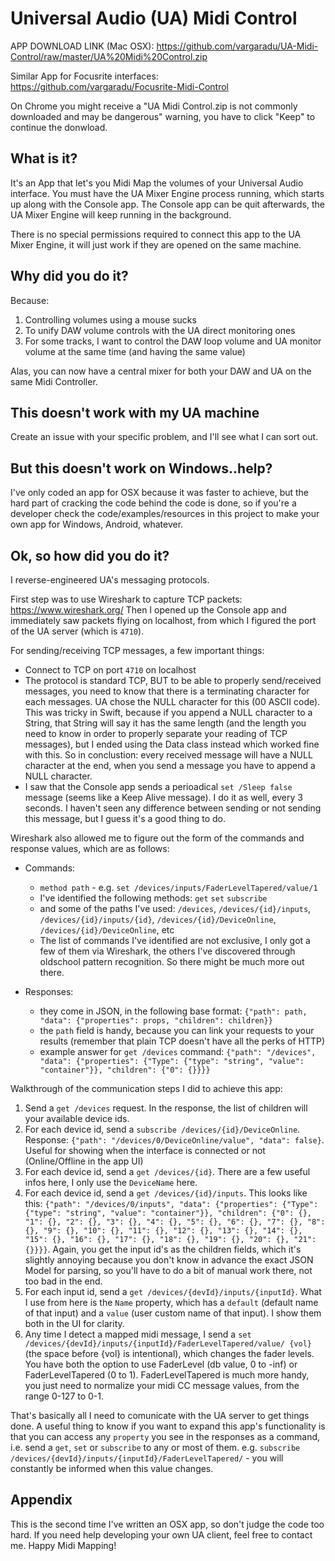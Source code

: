 # Universal Audio (UA) Midi Control

APP DOWNLOAD LINK (Mac OSX): https://github.com/vargaradu/UA-Midi-Control/raw/master/UA%20Midi%20Control.zip

Similar App for Focusrite interfaces: https://github.com/vargaradu/Focusrite-Midi-Control

On Chrome you might receive a "UA Midi Control.zip is not commonly downloaded and may be dangerous" warning, you have to click "Keep" to continue the donwload.

## What is it?

It's an App that let's you Midi Map the volumes of your Universal Audio interface. You must have the UA Mixer Engine process running, which starts up along with the Console app. The Console app can be quit afterwards, the UA Mixer Engine will keep running in the background.

There is no special permissions required to connect this app to the UA Mixer Engine, it will just work if they are opened on the same machine.

## Why did you do it?

Because:
1. Controlling volumes using a mouse sucks
2. To unify DAW volume controls with the UA direct monitoring ones
3. For some tracks, I want to control the DAW loop volume and UA monitor volume at the same time (and having the same value) 

Alas, you can now have a central mixer for both your DAW and UA on the same Midi Controller.

## This doesn't work with my UA machine

Create an issue with your specific problem, and I'll see what I can sort out.

## But this doesn't work on Windows..help?

I've only coded an app for OSX because it was faster to achieve, but the hard part of cracking the code behind the code is done, so if you're a developer check the code/examples/resources in this project to make your own app for Windows, Android, whatever.

## Ok, so how did you do it?

I reverse-engineered UA's messaging protocols.

First step was to use Wireshark to capture TCP packets: https://www.wireshark.org/
Then I opened up the Console app and immediately saw packets flying on localhost, from which I figured the port of the UA server (which is `4710`).

For sending/receiving TCP messages, a few important things:
- Connect to TCP on port `4710` on localhost
- The protocol is standard TCP, BUT to be able to properly send/received messages, you need to know that there is a terminating character for each messages. UA chose the NULL character for this (00 ASCII code). This was tricky in Swift, because if you append a NULL character to a String, that String will say it has the same length (and the length you need to know in order to properly separate your reading of TCP messages), but I ended using the Data class instead which worked fine with this. So in conclustion: every received message will have a NULL character at the end, when you send a message you have to append a NULL character.
- I saw that the Console app sends a perioadical `set /Sleep false` message (seems like a Keep Alive message). I do it as well, every 3 seconds. I haven't seen any difference between sending or not sending this message, but I guess it's a good thing to do.

Wireshark also allowed me to figure out the form of the commands and response values, which are as follows:
- Commands:
	 - `method path` - e.g. `set /devices/inputs/FaderLevelTapered/value/1`
	 - I've identified the following methods: `get` `set` `subscribe`
	 - and some of the paths I've used: `/devices`,  `/devices/{id}/inputs`, `/devices/{id}/inputs/{id}`, `/devices/{id}/DeviceOnline`, `/devices/{id}/DeviceOnline`, etc
	- The list of commands I've identified are not exclusive, I only got a few of them via Wireshark, the others I've discovered through oldschool pattern recognition. So there might be much more out there.

- Responses:
	- they come in JSON, in the following base format: `{"path": path, "data": {"properties": props, "children": children}}`
	- the `path` field is handy, because you can link your requests to your results (remember that plain TCP doesn't have all the perks of HTTP)
	- example answer for `get /devices` command: `{"path": "/devices", "data": {"properties": {"Type": {"type": "string", "value": "container"}}, "children": {"0": {}}}}`

Walkthrough of the communication steps I did to achieve this app:
1. Send a `get /devices` request. In the response, the list of children will your available device ids.
2. For each device id, send a `subscribe /devices/{id}/DeviceOnline`. Response: `{"path": "/devices/0/DeviceOnline/value", "data": false}`. Useful for showing when the interface is connected or not (Online/Offline in the app UI)
3. For each device id, send a `get /devices/{id}`. There are a few useful infos here, I only use the `DeviceName` here.
4. For each device id, send a `get /devices/{id}/inputs`. This looks like this: `{"path": "/devices/0/inputs", "data": {"properties": {"Type": {"type": "string", "value": "container"}}, "children": {"0": {}, "1": {}, "2": {}, "3": {}, "4": {}, "5": {}, "6": {}, "7": {}, "8": {}, "9": {}, "10": {}, "11": {}, "12": {}, "13": {}, "14": {}, "15": {}, "16": {}, "17": {}, "18": {}, "19": {}, "20": {}, "21": {}}}}`. Again, you get the input id's as the children fields, which it's slightly annoying because you don't know in advance the exact JSON Model for parsing, so you'll have to do a bit of manual work there, not too bad in the end.
5. For each input id, send a  `get /devices/{devId}/inputs/{inputId}`. What I use from here is the `Name` property, which has a `default` (default name of that input) and a `value` (user custom name of that input). I show them both in the UI for clarity.
6. Any time I detect a mapped midi message, I send a `set /devices/{devId}/inputs/{inputId}/FaderLevelTapered/value/ {vol}` (the space before {vol} is intentional), which changes the fader levels. You have both the option to use FaderLevel (db value, 0 to -inf) or FaderLevelTapered (0 to 1). FaderLevelTapered is much more handy, you just need to normalize your midi CC message values, from the range 0-127 to 0-1.

That's basically all I need to comunicate with the UA server to get things done.
A useful thing to know if you want to expand this app's functionality is that you can access any `property` you see in the responses as a command, i.e. send a `get`, `set` or `subscribe` to any or most of them. e.g. `subscribe /devices/{devId}/inputs/{inputId}/FaderLevelTapered/` - you will constantly be informed when this value changes.

## Appendix

This is the second time I've written an OSX app, so don't judge the code too hard.
If you need help developing your own UA client, feel free to contact me.
Happy Midi Mapping!

